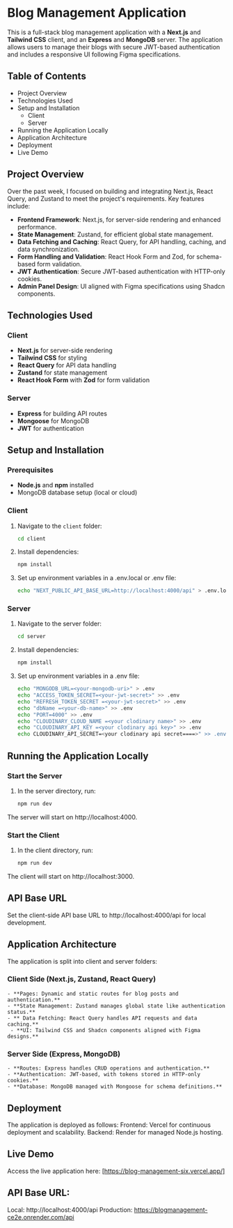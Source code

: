 # Blog Management Application

This is a full-stack blog management application with a **Next.js** and **Tailwind CSS** client, and an **Express** and **MongoDB** server. The application allows users to manage their blogs with secure JWT-based authentication and includes a responsive UI following Figma specifications.

## Table of Contents

- Project Overview
- Technologies Used
- Setup and Installation
  - Client
  - Server
- Running the Application Locally
- Application Architecture
- Deployment
- Live Demo

## Project Overview

Over the past week, I focused on building and integrating Next.js, React Query, and Zustand to meet the project's requirements. Key features include:

- **Frontend Framework**: Next.js, for server-side rendering and enhanced performance.
- **State Management**: Zustand, for efficient global state management.
- **Data Fetching and Caching**: React Query, for API handling, caching, and data synchronization.
- **Form Handling and Validation**: React Hook Form and Zod, for schema-based form validation.
- **JWT Authentication**: Secure JWT-based authentication with HTTP-only cookies.
- **Admin Panel Design**: UI aligned with Figma specifications using Shadcn components.

## Technologies Used

### Client
- **Next.js** for server-side rendering
- **Tailwind CSS** for styling
- **React Query** for API data handling
- **Zustand** for state management
- **React Hook Form** with **Zod** for form validation

### Server
- **Express** for building API routes
- **Mongoose** for MongoDB
- **JWT** for authentication

## Setup and Installation

### Prerequisites

- **Node.js** and **npm** installed
- MongoDB database setup (local or cloud)

### Client

1. Navigate to the `client` folder:
   ```bash
   cd client
2. Install dependencies:
   ```bash
   npm install
3. Set up environment variables in a .env.local or .env file:
   ```bash
   echo "NEXT_PUBLIC_API_BASE_URL=http://localhost:4000/api" > .env.local

### Server

1. Navigate to the server folder:
   ```bash
   cd server
2. Install dependencies:
   ```bash
   npm install
3. Set up environment variables in a .env file:
   ```bash
   echo "MONGODB_URL=<your-mongodb-uri>" > .env
   echo "ACCESS_TOKEN_SECRET=<your-jwt-secret>" >> .env
   echo "REFRESH_TOKEN_SECRET =<your-jwt-secret>" >> .env
   echo "dbName =<your-db-name>" >> .env
   echo "PORT=4000" >> .env
   echo "CLOUDINARY_CLOUD_NAME =<your clodinary name>" >> .env
   echo "CLOUDINARY_API_KEY =<your clodinary api key>" >> .env
   echo CLOUDINARY_API_SECRET=<your clodinary api secret====>" >> .env

## Running the Application Locally

### Start the Server

1. In the server directory, run:
   ```bash
   npm run dev
The server will start on http://localhost:4000.

### Start the Client

1. In the client directory, run:
   ```bash
   npm run dev
The client will start on http://localhost:3000.

## API Base URL
Set the client-side API base URL to http://localhost:4000/api for local development.

## Application Architecture
The application is split into client and server folders:
  ### Client Side (Next.js, Zustand, React Query)
    - **Pages: Dynamic and static routes for blog posts and authentication.**
    - **State Management: Zustand manages global state like authentication status.**
    - ** Data Fetching: React Query handles API requests and data caching.**
     - **UI: Tailwind CSS and Shadcn components aligned with Figma designs.**
  ### Server Side (Express, MongoDB)
    - **Routes: Express handles CRUD operations and authentication.**
    - **Authentication: JWT-based, with tokens stored in HTTP-only cookies.**
    - **Database: MongoDB managed with Mongoose for schema definitions.**
## Deployment
The application is deployed as follows:
  Frontend: Vercel for continuous deployment and scalability.
  Backend: Render for managed Node.js hosting.

## Live Demo
Access the live application here: [https://blog-management-six.vercel.app/]

## API Base URL:
Local: http://localhost:4000/api
Production: https://blogmanagement-ce2e.onrender.com/api









